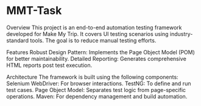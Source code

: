 # MMT-Task
Overview
This project is an end-to-end automation testing framework developed for Make My Trip. It covers UI testing scenarios using industry-standard tools. The goal is to reduce manual testing efforts.

Features
Robust Design Pattern: Implements the Page Object Model (POM) for better maintainability.
Detailed Reporting: Generates comprehensive HTML reports post test execution.

Architecture
The framework is built using the following components:
Selenium WebDriver: For browser interactions.
TestNG: To define and run test cases.
Page Object Model: Separates test logic from page-specific operations.
Maven: For dependency management and build automation.

